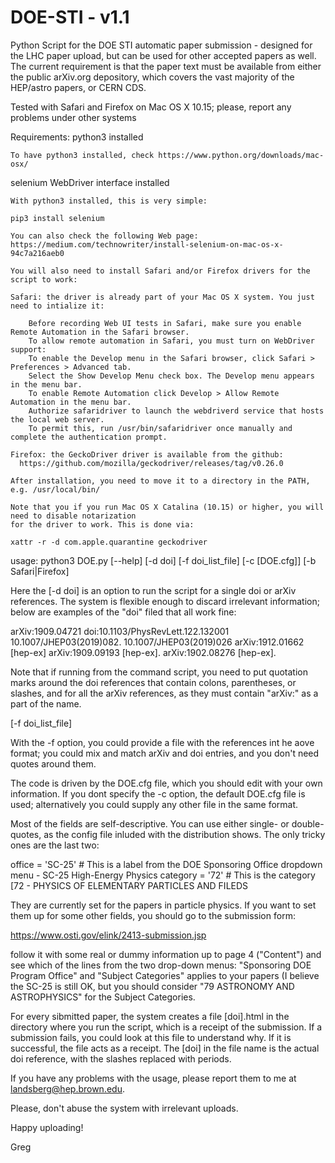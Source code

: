 # DOE-STI - v1.1
Python Script for the DOE STI automatic paper submission - designed for the LHC paper upload, but can be used for other accepted papers as well. The current requirement is that the paper text must be available from either the public arXiv.org depository, which covers the vast majority of the HEP/astro papers, or CERN CDS.

Tested with Safari and Firefox on Mac OS X 10.15; please, report any problems under other systems

Requirements:
  python3 installed
  
    To have python3 installed, check https://www.python.org/downloads/mac-osx/
  
  selenium WebDriver interface installed
  
    With python3 installed, this is very simple:
    
    pip3 install selenium
    
    You can also check the following Web page: https://medium.com/technowriter/install-selenium-on-mac-os-x-94c7a216aeb0
    
    You will also need to install Safari and/or Firefox drivers for the script to work:
    
    Safari: the driver is already part of your Mac OS X system. You just need to intialize it:
    
        Before recording Web UI tests in Safari, make sure you enable Remote Automation in the Safari browser.
        To allow remote automation in Safari, you must turn on WebDriver support:
        To enable the Develop menu in the Safari browser, click Safari > Preferences > Advanced tab. 
        Select the Show Develop Menu check box. The Develop menu appears in the menu bar.
        To enable Remote Automation click Develop > Allow Remote Automation in the menu bar.
        Authorize safaridriver to launch the webdriverd service that hosts the local web server. 
        To permit this, run /usr/bin/safaridriver once manually and complete the authentication prompt.
        
    Firefox: the GeckoDriver driver is available from the github: 
      https://github.com/mozilla/geckodriver/releases/tag/v0.26.0
      
    After installation, you need to move it to a directory in the PATH, e.g. /usr/local/bin/
      
    Note that you if you run Mac OS X Catalina (10.15) or higher, you will need to disable notarization 
    for the driver to work. This is done via:
    
    xattr -r -d com.apple.quarantine geckodriver

usage:
python3 DOE.py [--help] [-d doi] [-f doi_list_file] [-c [DOE.cfg]] [-b Safari|Firefox]

Here the [-d doi] is an option to run the script for a single doi or arXiv references. The system is flexible enough to discard irrelevant information; below are examples of the "doi" filed that all work fine:

arXiv:1909.04721 
doi:10.1103/PhysRevLett.122.132001
10.1007/JHEP03(2019)082.
10.1007/JHEP03(2019)026
arXiv:1912.01662 [hep-ex]
arXiv:1909.09193 [hep-ex].
  arXiv:1902.08276 [hep-ex].

Note that if running from the command script, you need to put quotation marks around the doi references that contain colons, parentheses, or slashes, and for all the arXiv references, as they must contain "arXiv:" as a part of the name.

[-f doi_list_file]

With the -f option, you could provide a file with the references int he aove format; you could mix and match arXiv and doi entries, and you don't need quotes around them.

The code is driven by the DOE.cfg file, which you should edit with your own information. If you dont specify the -c option, the default DOE.cfg file is used; alternatively you could supply any other file in the same format.

Most of the fields are self-descriptive. You can use either single- or double-quotes, as the config file inluded with the distribution shows. The only tricky ones are the last two:

office = 'SC-25'        # This is a label from the DOE Sponsoring Office dropdown menu - SC-25 High-Energy Physics
category = '72'         # This is the category [72 - PHYSICS OF ELEMENTARY PARTICLES AND FILEDS

They are currently set for the papers in particle physics. If you want to set them up for some other fields, you should go to the submission form:

https://www.osti.gov/elink/2413-submission.jsp

follow it with some real or dummy information up to page 4 ("Content") and see which of the lines from the two drop-down menus: "Sponsoring DOE Program Office" and "Subject Categories" applies to your papers (I believe the SC-25 is still OK, but you should consider "79 ASTRONOMY AND ASTROPHYSICS" for the Subject Categories.

For every sibmitted paper, the system creates a file [doi].html in the directory where you run the script, which is a receipt of the submission. If a submission fails, you could look at this file to understand why. If it is successful, the file acts as a receipt. The [doi] in the file name is the actual doi reference, with the slashes replaced with periods.

If you have any problems with the usage, please report them to me at landsberg@hep.brown.edu.

Please, don't abuse the system with irrelevant uploads.

Happy uploading!

Greg
